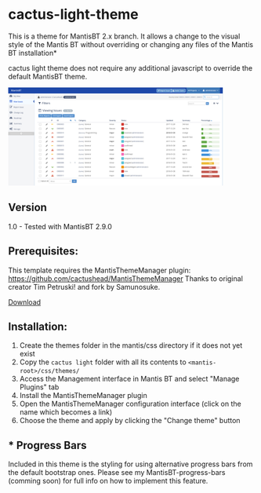 # cactus-light-theme
This is a theme for MantisBT 2.x branch.  It allows a change to the visual style of the Mantis BT without overriding or changing any files of the Mantis BT installation*

cactus light theme does not require any additional javascript to override the default MantisBT theme.

<img src="https://github.com/cactushead/cactus-light-theme/blob/master/cactus%20light.png" height="200" alt="cactus light theme for MantisBT">


## Version
1.0 - Tested with MantisBT 2.9.0

## Prerequisites:
This template requires the MantisThemeManager plugin: https://github.com/cactushead/MantisThemeManager  Thanks to original creator Tim Petruski! and fork by Samunosuke.

[Download](https://github.com/cactushead/MantisThemeManager/archive/master.zip)

## Installation:
1. Create the themes folder in the mantis/css directory if it does not yet exist
2. Copy the `cactus light` folder with all its contents to `<mantis-root>/css/themes/`
3. Access the Management interface in Mantis BT and select "Manage Plugins" tab
4. Install the MantisThemeManager plugin
5. Open the MantisThemeManager configuration interface (click on the name which becomes a link)
6. Choose the theme and apply by clicking the "Change theme" button

## * Progress Bars
Included in this theme is the styling for using alternative progress bars from the default bootstrap ones.
Please see my MantisBT-progress-bars (comming soon) for full info on how to implement this feature.
